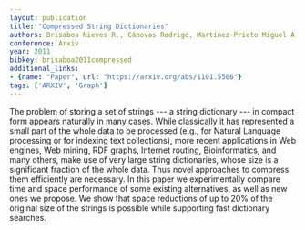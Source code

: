 ```yaml
---
layout: publication
title: "Compressed String Dictionaries"
authors: Brisaboa Nieves R., Cánovas Rodrigo, Martínez-Prieto Miguel A., Navarro Gonzalo
conference: Arxiv
year: 2011
bibkey: brisaboa2011compressed
additional_links:
- {name: "Paper", url: "https://arxiv.org/abs/1101.5506"}
tags: ['ARXIV', 'Graph']
---
```

The problem of storing a set of strings --- a string dictionary --- in compact form appears naturally in many cases. While classically it has represented a small part of the whole data to be processed (e.g., for Natural Language processing or for indexing text collections), more recent applications in Web engines, Web mining, RDF graphs, Internet routing, Bioinformatics, and many others, make use of very large string dictionaries, whose size is a significant fraction of the whole data. Thus novel approaches to compress them efficiently are necessary. In this paper we experimentally compare time and space performance of some existing alternatives, as well as new ones we propose. We show that space reductions of up to 20% of the original size of the strings is possible while supporting fast dictionary searches.